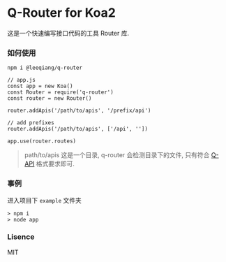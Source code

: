 Q-Router for Koa2
========

这是一个快速编写接口代码的工具 Router 库.

### 如何使用

```
npm i @leeqiang/q-router
```

```
// app.js
const app = new Koa()
const Router = require('q-router')
const router = new Router()

router.addApis('/path/to/apis', '/prefix/api')

// add prefixes
router.addApis('/path/to/apis', ['/api', ''])

app.use(router.routes)
```

> path/to/apis 这是一个目录, q-router 会检测目录下的文件, 只有符合 [Q-API](q-api.md) 格式要求即可.

### 事例
进入项目下 `example` 文件夹
```
> npm i
> node app
```

### Lisence
MIT
